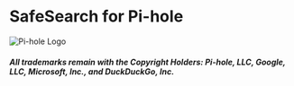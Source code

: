 # SafeSearch for Pi-hole
![Pi-hole Logo](https://i0.wp.com/pi-hole.net/wp-content/uploads/2017/06/Vortex-r.png?resize=100%2C100&ssl=1)

##### All trademarks remain with the Copyright Holders: Pi-hole, LLC, Google, LLC, Microsoft, Inc., and DuckDuckGo, Inc.
